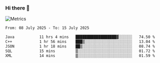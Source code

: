 ### Hi there 👋

![Metrics](https://github.com/radoapx/radoapx/blob/main/github-metrics.svg)

<!--START_SECTION:waka-->

```txt
From: 08 July 2025 - To: 15 July 2025

Java           11 hrs 4 mins   ██████████████████▓░░░░░░   74.50 %
C++            1 hr 56 mins    ███▒░░░░░░░░░░░░░░░░░░░░░   13.04 %
JSON           1 hr 18 mins    ██▒░░░░░░░░░░░░░░░░░░░░░░   08.74 %
SQL            15 mins         ▒░░░░░░░░░░░░░░░░░░░░░░░░   01.72 %
XML            14 mins         ▒░░░░░░░░░░░░░░░░░░░░░░░░   01.59 %
```

<!--END_SECTION:waka-->

<!--
**radoapx/radoapx** is a ✨ _special_ ✨ repository because its `README.md` (this file) appears on your GitHub profile.

Here are some ideas to get you started:

- 🔭 I’m currently working on ...
- 🌱 I’m currently learning ...
- 👯 I’m looking to collaborate on ...
- 🤔 I’m looking for help with ...
- 💬 Ask me about ...
- 📫 How to reach me: ...
- 😄 Pronouns: ...
- ⚡ Fun fact: ...
-->
